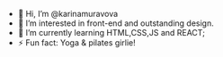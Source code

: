 - 👋 Hi, I’m @karinamuravova
- 👀 I’m interested in front-end and outstanding design.
- 🌱 I’m currently learning HTML,CSS,JS and REACT;
- ⚡ Fun fact: Yoga & pilates girlie!

<!---
karinamuravova/karinamuravova is a ✨ special ✨ repository because its `README.md` (this file) appears on your GitHub profile.
You can click the Preview link to take a look at your changes.
--->
